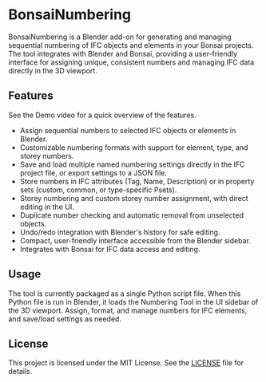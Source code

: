 # BonsaiNumbering
BonsaiNumbering is a Blender add-on for generating and managing sequential numbering of IFC objects and elements in your Bonsai projects. The tool integrates with Blender and Bonsai, providing a user-friendly interface for assigning unique, consistent numbers and managing IFC data directly in the 3D viewport.

## Features
See the Demo video for a quick overview of the features.
- Assign sequential numbers to selected IFC objects or elements in Blender.
- Customizable numbering formats with support for element, type, and storey numbers.
- Save and load multiple named numbering settings directly in the IFC project file, or export settings to a JSON file.
- Store numbers in IFC attributes (Tag, Name, Description) or in property sets (custom, common, or type-specific Psets).
- Storey numbering and custom storey number assignment, with direct editing in the UI.
- Duplicate number checking and automatic removal from unselected objects.
- Undo/redo integration with Blender's history for safe editing.
- Compact, user-friendly interface accessible from the Blender sidebar.
- Integrates with Bonsai for IFC data access and editing.

## Usage
The tool is currently packaged as a single Python script file. When this Python file is run in Blender, it loads the Numbering Tool in the UI sidebar of the 3D viewport. Assign, format, and manage numbers for IFC elements, and save/load settings as needed.

## License

This project is licensed under the MIT License. See the [LICENSE](LICENSE) file for details.
